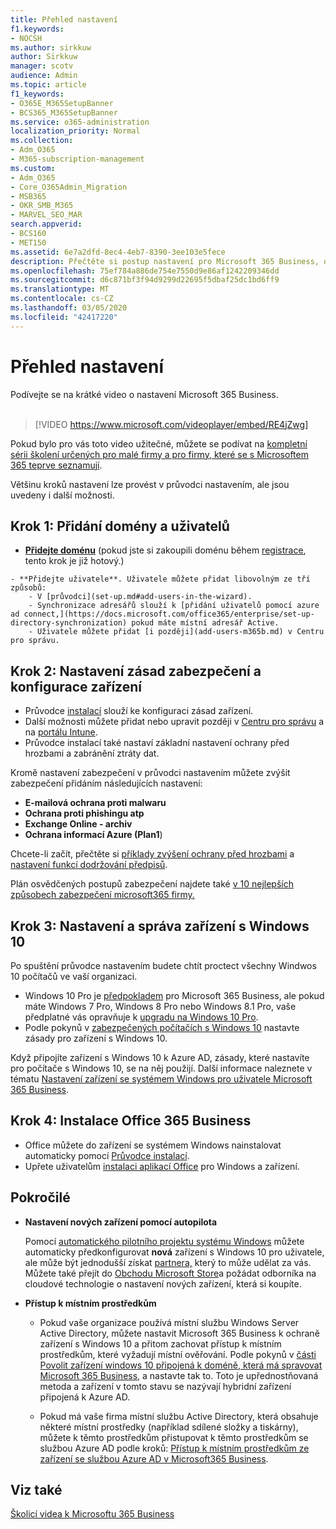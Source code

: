 ```yaml
---
title: Přehled nastavení
f1.keywords:
- NOCSH
ms.author: sirkkuw
author: Sirkkuw
manager: scotv
audience: Admin
ms.topic: article
f1_keywords:
- O365E_M365SetupBanner
- BCS365_M365SetupBanner
ms.service: o365-administration
localization_priority: Normal
ms.collection:
- Adm_O365
- M365-subscription-management
ms.custom:
- Adm_O365
- Core_O365Admin_Migration
- MSB365
- OKR_SMB_M365
- MARVEL_SEO_MAR
search.appverid:
- BCS160
- MET150
ms.assetid: 6e7a2dfd-8ec4-4eb7-8390-3ee103e5fece
description: Přečtěte si postup nastavení pro Microsoft 365 Business, od přihlášení k odběru, přes přidání domény a uživatelů až po nastavení zásad zabezpečení a další.
ms.openlocfilehash: 75ef784a886de754e7550d9e86af1242209346dd
ms.sourcegitcommit: d6c871bf3f94d9299d22695f5dbaf25dc1bd6ff9
ms.translationtype: MT
ms.contentlocale: cs-CZ
ms.lasthandoff: 03/05/2020
ms.locfileid: "42417220"
---
```

# <a name="overview-of-setup"></a>Přehled nastavení

Podívejte se na krátké video o nastavení Microsoft 365 Business.<br><br>

> [!VIDEO https://www.microsoft.com/videoplayer/embed/RE4jZwg] 

Pokud bylo pro vás toto video užitečné, můžete se podívat na [kompletní sérii školení určených pro malé firmy a pro firmy, které se s Microsoftem 365 teprve seznamují](https://support.office.com/article/6ab4bbcd-79cf-4000-a0bd-d42ce4d12816).

Většinu kroků nastavení lze provést v průvodci nastavením, ale jsou uvedeny i další možnosti.

## <a name="step-1-add-your-domain-and-users"></a>Krok 1: Přidání domény a uživatelů

   - **[Přidejte doménu](set-up.md#add-your-domain-to-personalize-sign-in)** (pokud jste si zakoupili doménu během [registrace](sign-up.md), tento krok je již hotový.)

    - **Přidejte uživatele**. Uživatele můžete přidat libovolným ze tří způsobů:
        - V [průvodci](set-up.md#add-users-in-the-wizard).
        - Synchronizace adresářů slouží k [přidání uživatelů pomocí azure ad connect,](https://docs.microsoft.com/office365/enterprise/set-up-directory-synchronization) pokud máte místní adresář Active.
        - Uživatele můžete přidat [i později](add-users-m365b.md) v Centru pro správu.
## <a name="step-2-set-up-security-policies-and-configure-devices"></a>Krok 2: Nastavení zásad zabezpečení a konfigurace zařízení 

  - Průvodce [instalací](set-up.md#protect-your-organization) slouží ke konfiguraci zásad zařízení. 
  - Další možnosti můžete přidat nebo upravit později v [Centru pro správu](view-policies-and-devices.md) a na [portálu Intune](https://docs.microsoft.com/intune/tutorial-walkthrough-intune-portal).
  - Průvodce instalací také nastaví základní nastavení ochrany před hrozbami a zabránění ztráty dat.
  
  Kromě nastavení zabezpečení v průvodci nastavením můžete zvýšit zabezpečení přidáním následujících nastavení:

- **E-mailová ochrana proti malwaru**
- **Ochrana proti phishingu atp**
- **Exchange Online - archiv**
- **Ochrana informací Azure (Plan1**)

Chcete-li začít, přečtěte si [příklady zvýšení ochrany před hrozbami](increase-threat-protection.md) a [nastavení funkcí dodržování předpisů](set-up-compliance.md).

Plán osvědčených postupů zabezpečení najdete také [v 10 nejlepších způsobech zabezpečení microsoft365 firmy.](https://docs.microsoft.com/office365/admin/security-and-compliance/secure-your-business-data)

## <a name="step-3-set-up-and-manage-windows-10-devices"></a>Krok 3: Nastavení a správa zařízení s Windows 10

Po spuštění průvodce nastavením budete chtít proctect všechny Windwos 10 počítačů ve vaší organizaci.
  
- Windows 10 Pro je [předpokladem](pre-requisites-for-data-protection.md) pro Microsoft 365 Business, ale pokud máte Windows 7 Pro, Windows 8 Pro nebo Windows 8.1 Pro, vaše předplatné vás opravňuje k [upgradu na Windows 10 Pro](https://docs.microsoft.com/microsoft-365/business/upgrade-to-windows-pro-creators-update).
- Podle pokynů v [zabezpečených počítačích s Windows 10](secure-win-10-pcs.md) nastavte zásady pro zařízení s Windows 10.

Když připojíte zařízení s Windows 10 k Azure AD, zásady, které nastavíte pro počítače s Windows 10, se na něj použijí. Další informace naleznete v tématu [Nastavení zařízení se systémem Windows pro uživatele Microsoft 365 Business](set-up-windows-devices.md).

## <a name="step-4-install-office-365-business"></a>Krok 4: Instalace Office 365 Business
- Office můžete do zařízení se systémem Windows nainstalovat automaticky pomocí [Průvodce instalací](set-up.md#deploy-office-365-client-apps).
- Upřete uživatelům [instalaci aplikací Office](https://docs.microsoft.com/office365/admin/setup/install-applications) pro Windows a zařízení.
     
## <a name="advanced"></a>Pokročilé
- **Nastavení nových zařízení pomocí autopilota**
            
     Pomocí [automatického pilotního projektu systému Windows](add-autopilot-devices-and-profile.md) můžete automaticky předkonfigurovat **nová** zařízení s Windows 10 pro uživatele, ale může být jednodušší získat [partnera,](https://www.microsoft.com/solution-providers/search) který to může udělat za vás. Můžete také přejít do [Obchodu Microsoft Store](https://go.microsoft.com/fwlink/?linkid=874598)a požádat odborníka na cloudové technologie o nastavení nových zařízení, která si koupíte.

- **Přístup k místním prostředkům**

     - Pokud vaše organizace používá místní službu Windows Server Active Directory, můžete nastavit Microsoft 365 Business k ochraně zařízení s Windows 10 a přitom zachovat přístup k místním prostředkům, které vyžadují místní ověřování. Podle pokynů v [části Povolit zařízení windows 10 připojená k doméně, která má spravovat Microsoft 365 Business,](manage-windows-devices.md) a nastavte tak to. Toto je upřednostňovaná metoda a zařízení v tomto stavu se nazývají hybridní zařízení připojená k Azure AD.

    - Pokud má vaše firma místní službu Active Directory, která obsahuje některé místní prostředky (například sdílené složky a tiskárny), můžete k těmto prostředkům přistupovat k těmto prostředkům se službou Azure AD podle kroků: [Přístup k místním prostředkům ze zařízení se službou Azure AD v Microsoft365 Business](access-resources.md).

## <a name="see-also"></a>Viz také

[Školicí videa k Microsoftu 365 Business](https://support.office.com/article/6ab4bbcd-79cf-4000-a0bd-d42ce4d12816)
